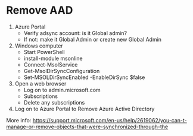 # Remove AAD
1. Azure Portal
    - Verify adsync account: is it Global admin?
    - If not: make it Global Admin or create new Global Admin
1. Windows computer
    - Start PowerShell
    - install-module msonline
    - Connect-MsolService
    - Get-MsolDirSyncConfiguration
    - Set-MSOLDirSyncEnabled -EnableDirSync $false
1. Open a web browser
    - Log on to admin.microsoft.com
    - Subscriptions
    - Delete any subscriptions
1. Log on to Azure Portal to Remove Azure Active Directory

More info:
https://support.microsoft.com/en-us/help/2619062/you-can-t-manage-or-remove-objects-that-were-synchronized-through-the
